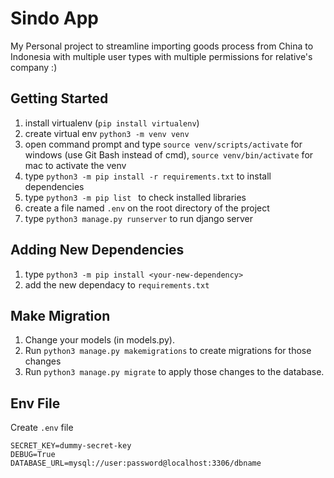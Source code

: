 # Sindo App

My Personal project to streamline importing goods process from China to Indonesia with multiple user types with multiple permissions
for relative's company :)

## Getting Started

1. install virtualenv (`pip install virtualenv`)
1. create virtual env `python3 -m venv venv`
1. open command prompt and type `source venv/scripts/activate` for windows (use Git Bash instead of cmd), `source venv/bin/activate` for mac to activate the venv
1. type `python3 -m pip install -r requirements.txt` to install dependencies
1. type `python3 -m pip list ` to check installed libraries
1. create a file named `.env` on the root directory of the project
1. type `python3 manage.py runserver` to run django server

## Adding New Dependencies

1. type `python3 -m pip install <your-new-dependency>`
1. add the new dependacy to `requirements.txt`

## Make Migration

1. Change your models (in models.py).
1. Run `python3 manage.py makemigrations` to create migrations for those changes
1. Run `python3 manage.py migrate` to apply those changes to the database.

## Env File

Create `.env` file

```
SECRET_KEY=dummy-secret-key
DEBUG=True
DATABASE_URL=mysql://user:password@localhost:3306/dbname
```
